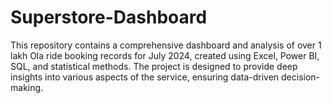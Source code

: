 # Superstore-Dashboard
This repository contains a comprehensive dashboard and analysis of over 1 lakh Ola ride booking records for July 2024, created using Excel, Power BI, SQL, and statistical methods. The project is designed to provide deep insights into various aspects of the service, ensuring data-driven decision-making.
